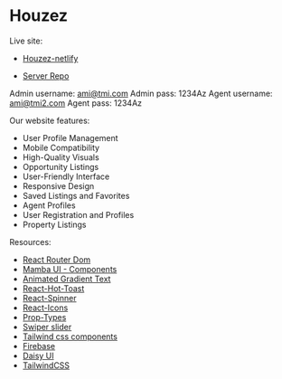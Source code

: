 # Houzez

Live site:

- [Houzez-netlify](https://mh-assignment-twelve.netlify.app/)

- [Server Repo](https://github.com/programming-hero-web-course1/b9a12-server-side-Merajul09)

Admin username: ami@tmi.com
Admin pass: 1234Az
Agent username: ami@tmi2.com
Agent pass: 1234Az

Our website features:
- User Profile Management
- Mobile Compatibility
- High-Quality Visuals
- Opportunity Listings
- User-Friendly Interface
- Responsive Design
- Saved Listings and Favorites
- Agent Profiles
- User Registration and Profiles
- Property Listings

Resources:

- [React Router Dom](https://reactrouter.com/en/main)
- [Mamba UI - Components](https://mambaui.com/components)
- [Animated Gradient Text](https://www.andrealves.dev/blog/how-to-make-an-animated-gradient-text-with-tailwindcss/)
- [React-Hot-Toast](https://react-hot-toast.com/)
- [React-Spinner](https://www.npmjs.com/package/react-spinners)
- [React-Icons](https://react-icons.github.io/react-icons/)
- [Prop-Types](https://www.npmjs.com/package/prop-types)
- [Swiper slider](https://swiperjs.com/react)
- [Tailwind css components](https://tailwindcomponents.com/components)
- [Firebase](https://firebase.google.com/)
- [Daisy UI](https://daisyui.com/)
- [TailwindCSS](https://tailwindcss.com/)